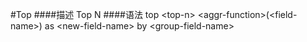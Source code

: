 #Top
####描述
Top N
####语法
top &lt;top-n&gt; &lt;aggr-function&gt;(&lt;field-name&gt;) as &lt;new-field-name&gt; by &lt;group-field-name&gt;
